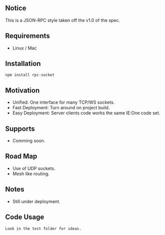 Notice
------

This is a JSON-RPC style taken off the v1.0 of the spec.

Requirements
------------

* Linux / Mac 

Installation
------------

	npm install rpc-socket
	
Motivation
----------

* Unified: One interface for many TCP/WS sockets.
* Fast Deployment: Turn around on project build.
* Easy Deployment: Server clients code works the same IE:One code set.

Supports
--------

* Comming soon.


Road Map
--------

* Use of UDP sockets.
* Mesh like routing.


Notes
-----

* Still under deployment.

	
Code Usage
-----------

	Look in the test folder for ideas.
	
